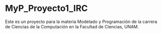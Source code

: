 # MyP_Proyecto1_IRC
Este es un proyecto para la materia Modelado y Programación de la carrera de Ciencias de la Computación en la Facultad de Ciencias, UNAM.
